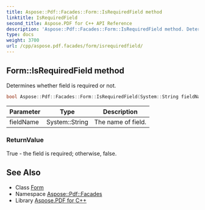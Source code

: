```yaml
---
title: Aspose::Pdf::Facades::Form::IsRequiredField method
linktitle: IsRequiredField
second_title: Aspose.PDF for C++ API Reference
description: 'Aspose::Pdf::Facades::Form::IsRequiredField method. Determines whether field is required or not in C++.'
type: docs
weight: 3700
url: /cpp/aspose.pdf.facades/form/isrequiredfield/
---
```

## Form::IsRequiredField method


Determines whether field is required or not.

```cpp
bool Aspose::Pdf::Facades::Form::IsRequiredField(System::String fieldName)
```


| Parameter | Type | Description |
| --- | --- | --- |
| fieldName | System::String | The name of field. |

### ReturnValue

True - the field is required; otherwise, false.

## See Also

* Class [Form](../)
* Namespace [Aspose::Pdf::Facades](../../)
* Library [Aspose.PDF for C++](../../../)
